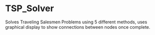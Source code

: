 # TSP_Solver
Solves Traveling Salesmen Problems using 5 different methods, uses graphical display to show connections between nodes once complete.
